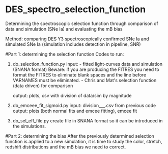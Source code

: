 # DES_spectro_selection_function
Determining the spectroscopic selection function through comparison of data and simulation (SNe Ia) and evaluating the mB bias

Method: comparing DES Y3 spectroscopically confirmed SNe Ia  and simulated SNe Ia (simulation includes detection in pipeline, SNR)

#Part 1: determining the selection function
Codes to run:
1. do_selection_function.py
	input: - fitted light-curves data and simulation (SNANA format)
		Beware: if you are producing the FITRES you need to format the FITRES to eliminate blank spaces and the line before VARNAMES must be eliminated.
	       - Chris and Mat's selection function (data driven) for comparison	

	output: plots, csv with division of data/sim by magnitude

2. do_emceee_fit_sigmoid.py
	input: division___.csv from previous code
	output: plots (both normal fits and emcee fitting), emcee fit 

3. do_sel_eff_file.py create file in SNANA format so it can be introduced in the simulations.
	
#Part 2: determining the bias
After the previously determined selection function is applied to a new simulation, it is time to study the color, stretch, redshift distributions and the mB bias we need to correct.
